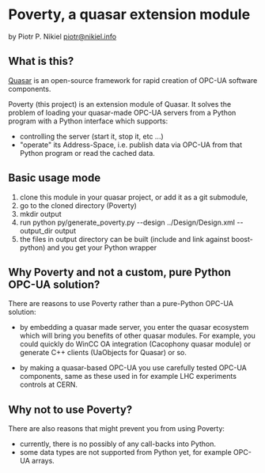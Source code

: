 Poverty, a quasar extension module
==================================

by Piotr P. Nikiel <piotr@nikiel.info>

What is this?
-------------

[Quasar](https://github.com/quasar-team/quasar) is an open-source framework for rapid creation
of OPC-UA software components.

Poverty (this project) is an extension module of Quasar. 
It solves the problem of loading your quasar-made OPC-UA servers from a Python program with
a Python interface which supports:

* controlling the server (start it, stop it, etc ...)
* "operate" its Address-Space, i.e. publish data via OPC-UA from that Python program or read the
cached data.

Basic usage mode
----------------

1. clone this module in your quasar project, or add it as a git submodule,
2. go to the cloned directory (Poverty)
3. mkdir output
4. run python py/generate_poverty.py --design ../Design/Design.xml --output_dir output
5. the files in output directory can be built (include and link against boost-python) and you get your Python wrapper


Why Poverty and not a custom, pure Python OPC-UA solution?
----------------------------------------------------------

There are reasons to use Poverty rather than a pure-Python OPC-UA solution:

* by embedding a quasar made server, you enter the quasar ecosystem which will bring you benefits of
other quasar modules. For example, you could quickly do WinCC OA integration (Cacophony quasar module)
or generate C++ clients (UaObjects for Quasar) or so.

* by making a quasar-based OPC-UA you use carefully tested OPC-UA components, same as these used
in for example LHC experiments controls at CERN.

Why not to use Poverty?
-----------------------

There are also reasons that might prevent you from using Poverty:

* currently, there is no possibly of any call-backs into Python.
* some data types are not supported from Python yet, for example OPC-UA arrays.

